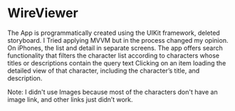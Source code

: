 # WireViewer
The App is programmatically created using the UIKit framework, deleted storyboard.
I Tried applying MVVM but in the process changed my opinion. 
On iPhones, the list and detail in separate screens.
The app offers search functionality that filters the character list according to characters whose titles or descriptions contain the query
text
Clicking on an item loading  the detailed view of that character, including the character’s title, and description. 

Note: 
I didn't use Images because most of the characters don't have an image link, and other links just didn’t work.
